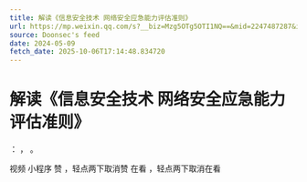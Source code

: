 ```yaml
---
title: 解读《信息安全技术 网络安全应急能力评估准则》
url: https://mp.weixin.qq.com/s?__biz=Mzg5OTg5OTI1NQ==&mid=2247487287&idx=1&sn=2117a0af78f13cc272d1cc855d76f702
source: Doonsec's feed
date: 2024-05-09
fetch_date: 2025-10-06T17:14:48.834720
---
```


# 解读《信息安全技术 网络安全应急能力评估准则》

：
，
。

视频
小程序
赞
，轻点两下取消赞
在看
，轻点两下取消在看